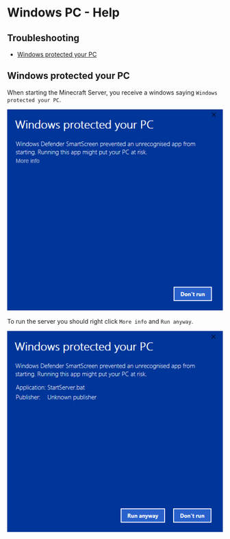 # Windows PC - Help

## Troubleshooting
 * [Windows protected your PC](#windowsprotectedpc)
 
## Windows protected your PC  <a id="windowsprotectedpc"></a>

When starting the Minecraft Server, you receive a windows saying `Windows protected your PC`.

![proteced your PC](images/windows_unrecognised_app.PNG)

To run the server you should right click `More info` and `Run anyway`.

![run anyway](images/windows_unrecognised_app_run_anyway.PNG)

